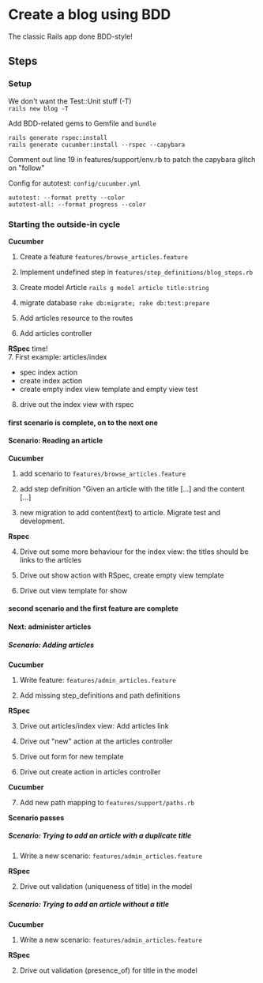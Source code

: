 # Create a blog using BDD

The classic Rails app done BDD-style!

## Steps

### Setup

We don't want the Test::Unit stuff (-T)  
`rails new blog -T`

Add BDD-related gems to Gemfile and `bundle`

    rails generate rspec:install
    rails generate cucumber:install --rspec --capybara

Comment out line 19 in features/support/env.rb to patch the capybara glitch on "follow"

Config for autotest: `config/cucumber.yml`

    autotest: --format pretty --color
    autotest-all: --format progress --color

### Starting the outside-in cycle

__Cucumber__

1. Create a feature `features/browse_articles.feature`

2. Implement undefined step in `features/step_definitions/blog_steps.rb`

3. Create model Article `rails g model article title:string`

4. migrate database `rake db:migrate; rake db:test:prepare`

5. Add articles resource to the routes

6. Add articles controller

__RSpec__ time!  
7. First example: articles/index

* spec index action
* create index action
* create empty index view template and empty view test

8. drive out the index view with rspec

#### first scenario is complete, on to the next one

#### Scenario: Reading an article

__Cucumber__

1. add scenario to `features/browse_articles.feature`

2. add step definition "Given an article with the title [...] and the content [...]

3. new migration to add content(text) to article. Migrate test and development.

__Rspec__

4. Drive out some more behaviour for the index view: the titles should be links to the articles

5. Drive out show action with RSpec, create empty view template

6. Drive out view template for show

#### second scenario and the first feature are complete

#### Next: administer articles

##### Scenario: Adding articles

__Cucumber__

1. Write feature: `features/admin_articles.feature`

2. Add missing step_definitions and path definitions

__RSpec__

3. Drive out articles/index view: Add articles link

4. Drive out "new" action at the articles controller

5. Drive out form for new template

6. Drive out create action in articles controller

__Cucumber__

7. Add new path mapping to `features/support/paths.rb`

__Scenario passes__

##### Scenario: Trying to add an article with a duplicate title

1. Write a new scenario: `features/admin_articles.feature`

__RSpec__

2. Drive out validation (uniqueness of title) in the model

##### Scenario: Trying to add an article without a title

__Cucumber__

1. Write a new scenario: `features/admin_articles.feature`

__RSpec__

2. Drive out validation (presence_of) for title in the model
